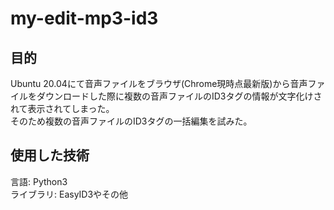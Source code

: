 # my-edit-mp3-id3

## 目的

Ubuntu 20.04にて音声ファイルをブラウザ(Chrome現時点最新版)から音声ファイルをダウンロードした際に複数の音声ファイルのID3タグの情報が文字化けされて表示されてしまった。  
そのため複数の音声ファイルのID3タグの一括編集を試みた。  

## 使用した技術

言語: Python3  
ライブラリ: EasyID3やその他  
